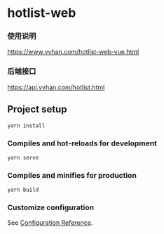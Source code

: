 # hotlist-web

### 使用说明

https://www.vvhan.com/hotlist-web-vue.html

### 后端接口

https://api.vvhan.com/hotlist.html


## Project setup
```
yarn install
```

### Compiles and hot-reloads for development
```
yarn serve
```

### Compiles and minifies for production
```
yarn build
```

### Customize configuration
See [Configuration Reference](https://cli.vuejs.org/config/).
